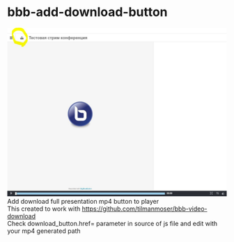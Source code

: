 # bbb-add-download-button
![Screenshot](https://github.com/drlight17/bbb-add-download-button/raw/main/screenshot.JPG)
Add download full presentation mp4 button to player<br>
This created to work with https://github.com/tilmanmoser/bbb-video-download<br>
Check download_button.href= parameter in source of js file and edit with your mp4 generated path
